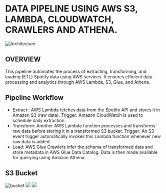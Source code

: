 # DATA PIPELINE USING AWS S3, LAMBDA, CLOUDWATCH, CRAWLERS AND ATHENA.
![Architecture](https://github.com/MeenaGandham/Spotify_Datapipelines/blob/main/spotify02_usingAWS/python.png?raw=true)
## OVERVIEW 
This pipeline automates the process of extracting, transforming, and loading (ETL) Spotify data using AWS services. It ensures efficient data processing and analytics through AWS Lambda, S3, Glue, and Athena.
## Pipeline Workflow
- Extract : AWS Lambda fetches data from the Spotify API and stores it in Amazon S3 (raw data). Trigger: Amazon CloudWatch is used to schedule daily extraction.
- Transform: Another AWS Lambda function processes and transforms raw data before storing it in a transformed S3 bucket. Trigger: An S3 event trigger automatically invokes this Lambda function whenever new raw data is added.
- Load: AWS Glue Crawlers infer the schema of transformed data and store metadata in AWS Glue Data Catalog. Data is then made available for querying using Amazon Athena.
## S3 Bucket
![bucket](https://github.com/MeenaGandham/Spotify_Datapipelines/blob/main/spotify02_usingAWS/bucket.png?raw=true)
![](https://github.com/MeenaGandham/Spotify_Datapipelines/blob/main/spotify02_usingAWS/raw_data.png?raw=true)
![](https://github.com/MeenaGandham/Spotify_Datapipelines/blob/main/spotify02_usingAWS/transformed_data.png?raw=true)




